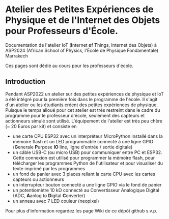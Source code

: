 # Atelier des Petites Expériences de Physique et de l'Internet des Objets pour Professeurs d'École.
Documentation de l'atelier IoT (**I**nternet **o**f **T**hings, Internet des Objets) à ASP2024 (African School of Physics, l'École de Physique Fondamentale) Marrakech

Ces pages sont dédié au cours pour les professeurs d'école.

## Introduction
Pendant ASP2022 un atelier sur des petites expériences de physique et IoT a été intégré pour la première fois dans le programme de l'école. Il s'agit d'un atelier ou les étudiants créent des petites expériences de physique. Puisque le temps alloué pour cet atelier est très restreint dans le cadre du programme pour le professeur d'école, seulement des capteurs et actionneurs simulé sont utilisé.
L'équipement de l'atelier est très peu chère (~ 20 Euros par kit) et consiste en
* une carte CPU ESP32 avec un interpréteur MicroPython installé dans la mémoire flash et un LED programmable connecté à une ligne GPIO (**G**enerale **P**urpose **IO** line, ligne d'entrée / sortie digitale)
* un câble USB-C (ou micro USB) pour communiquer entre PC et ESP32. Cette connexion est utilisé pour programmer la mémoire flash, pour télécharger les programmes Python de l'utilisateur et pour visualiser du texte imprimé par les programmes
* un fond de panier avec 3 places reliant la carte CPU avec les cartes capteurs ou actionneurs
* un interrupteur bouton connecté a une ligne GPIO via le fond de panier
* un potentiomètre 10 k&Omega; connecté au Convertisseur Analogique Digital (ADC, **A**anlog to **D**igital **C**onverter)
* un anneau avec 7 LED couleur (neopixel)

Pour plus d'information regardez les page Wiki de ce dépôt github s.v.p.
